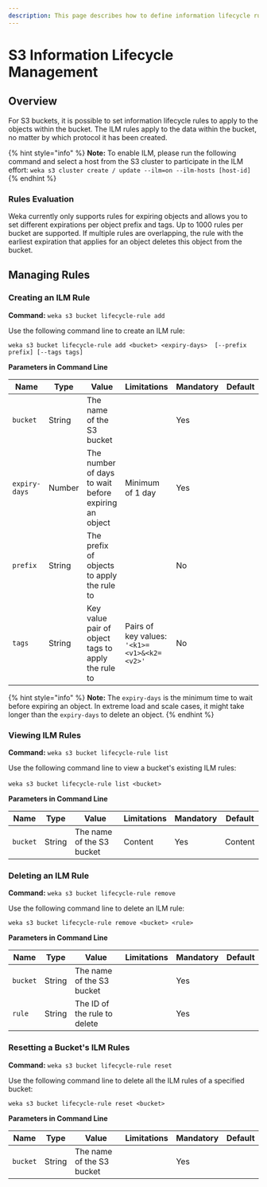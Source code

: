 ```yaml
---
description: This page describes how to define information lifecycle rules for S3 buckets.
---
```


# S3 Information Lifecycle Management

## Overview

For S3 buckets, it is possible to set information lifecycle rules to apply to the objects within the bucket. The ILM rules apply to the data within the bucket, no matter by which protocol it has been created.

{% hint style="info" %}
**Note:** To enable ILM, please run the following command and select a host from the S3 cluster to participate in the ILM effort: `weka s3 cluster create / update --ilm=on --ilm-hosts [host-id]`
{% endhint %}

### Rules Evaluation

Weka currently only supports rules for expiring objects and allows you to set different expirations per object prefix and tags. Up to 1000 rules per bucket are supported. If multiple rules are overlapping, the rule with the earliest expiration that applies for an object deletes this object from the bucket.

## Managing Rules

### Creating an ILM Rule

**Command:** `weka s3 bucket lifecycle-rule add`

Use the following command line to create an ILM rule:

`weka s3 bucket lifecycle-rule add <bucket> <expiry-days>  [--prefix prefix] [--tags tags]`

**Parameters in Command Line**

| **Name**      | **Type** | **Value**                                            | **Limitations**                             | **Mandatory** | **Default** |
| ------------- | -------- | ---------------------------------------------------- | ------------------------------------------- | ------------- | ----------- |
| `bucket`      | String   | The name of the S3 bucket                            |                                             | Yes           |             |
| `expiry-days` | Number   | The number of days to wait before expiring an object | Minimum of 1 day                            | Yes           |             |
| `prefix`      | String   | The prefix of objects to apply the rule to           |                                             | No            |             |
| `tags`        | String   | Key value pair of object tags to apply the rule to   | Pairs of key values:` '<k1>=<v1>&<k2=<v2>'` | No            |             |

{% hint style="info" %}
**Note:** The `expiry-days` is the minimum time to wait before expiring an object. In extreme load and scale cases, it might take longer than the `expiry-days` to delete an object.
{% endhint %}

### Viewing ILM Rules <a href="viewing-ilm-rules" id="viewing-ilm-rules"></a>

**Command:** `weka s3 bucket lifecycle-rule list`‌

Use the following command line to view a bucket's existing ILM rules:‌

`weka s3 bucket lifecycle-rule list <bucket>`‌

**Parameters in Command Line**

| **Name** | **Type** | **Value**                 | **Limitations** | **Mandatory** | **Default** |
| -------- | -------- | ------------------------- | --------------- | ------------- | ----------- |
| `bucket` | String   | The name of the S3 bucket | ​Content        | Yes           | ​Content    |

### Deleting an ILM Rule

**Command:** `weka s3 bucket lifecycle-rule remove`

Use the following command line to delete an ILM rule:

`weka s3 bucket lifecycle-rule remove <bucket> <rule>`

**Parameters in Command Line**

| **Name** | **Type** | **Value**                    | **Limitations** | **Mandatory** | **Default** |
| -------- | -------- | ---------------------------- | --------------- | ------------- | ----------- |
| `bucket` | String   | The name of the S3 bucket    |                 | Yes           |             |
| `rule`   | String   | The ID of the rule to delete |                 | Yes           |             |

### Resetting a Bucket's ILM Rules

**Command:** `weka s3 bucket lifecycle-rule reset`

Use the following command line to delete all the ILM rules of a specified bucket:

`weka s3 bucket lifecycle-rule reset <bucket>`

**Parameters in Command Line**

| **Name** | **Type** | **Value**                 | **Limitations** | **Mandatory** | **Default** |
| -------- | -------- | ------------------------- | --------------- | ------------- | ----------- |
| `bucket` | String   | The name of the S3 bucket |                 | Yes           |             |
